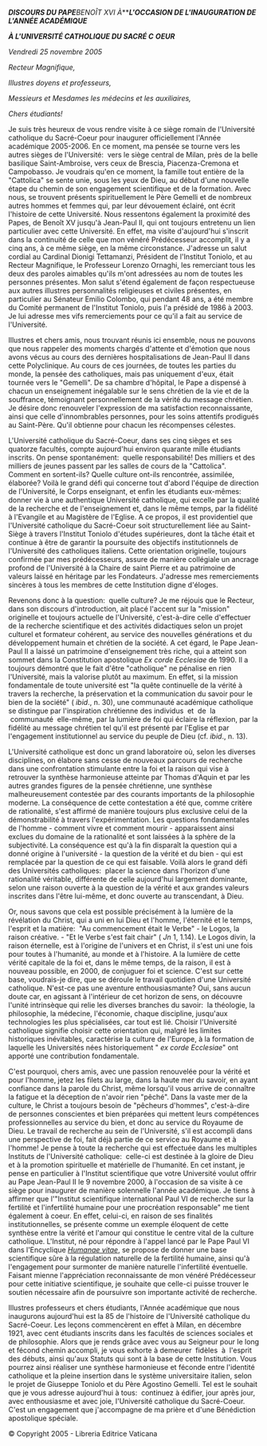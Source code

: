 ***DISCOURS DU PAPE**BENOÎT XVI* *À******L'OCCASION DE L'INAUGURATION DE L'ANNÉE ACADÉMIQUE***

***À L'UNIVERSITÉ CATHOLIQUE DU SACRÉ C*** ***OEUR***

*Vendredi 25 novembre 2005*

*Recteur Magnifique,*

*Illustres doyens et professeurs,*

*Messieurs et Mesdames les médecins et les auxiliaires,*

*Chers étudiants!*

Je suis très heureux de vous rendre visite à ce siège romain de l'Université catholique du Sacré-Coeur pour inaugurer officiellement l'Année académique 2005-2006. En ce moment, ma pensée se tourne vers les autres sièges de l'Université:  vers le siège central de Milan, près de la belle basilique Saint-Ambroise, vers ceux de Brescia, Piacenza-Cremona et Campobasso. Je voudrais qu'en ce moment, la famille tout entière de la "Cattolica" se sente unie, sous les yeux de Dieu, au début d'une nouvelle étape du chemin de son engagement scientifique et de la formation. Avec nous, se trouvent présents spirituellement le Père Gemelli et de nombreux autres hommes et femmes qui, par leur dévouement éclairé, ont écrit l'histoire de cette Université. Nous ressentons également la proximité des Papes, de Benoît XV jusqu'à Jean-Paul II, qui ont toujours entretenu un lien particulier avec cette Université. En effet, ma visite d'aujourd'hui s'inscrit dans la continuité de celle que mon vénéré Prédécesseur accomplit, il y a cinq ans, à ce même siège, en la même circonstance. J'adresse un salut cordial au Cardinal Dionigi Tettamanzi, Président de l'Institut Toniolo, et au Recteur Magnifique, le Professeur Lorenzo Ornaghi, les remerciant tous les deux des paroles aimables qu'ils m'ont adressées au nom de toutes les personnes présentes. Mon salut s'étend également de façon respectueuse aux autres illustres personnalités religieuses et civiles présentes, en particulier au Sénateur Emilio Colombo, qui pendant 48 ans, a été membre du Comité permanent de l'Institut Toniolo, puis l'a présidé de 1986 à 2003. Je lui adresse mes vifs remerciements pour ce qu'il a fait au service de l'Université.

Illustres et chers amis, nous trouvant réunis ici ensemble, nous ne pouvons que nous rappeler des moments chargés d'attente et d'émotion que nous avons vécus au cours des dernières hospitalisations de Jean-Paul II dans cette Polyclinique. Au cours de ces journées, de toutes les parties du monde, la pensée des catholiques, mais pas uniquement d'eux, était tournée vers le "Gemelli". De sa chambre d'hôpital, le Pape a dispensé à chacun un enseignement inégalable sur le sens chrétien de la vie et de la souffrance, témoignant personnellement de la vérité du message chrétien. Je désire donc renouveler l'expression de ma satisfaction reconnaissante, ainsi que celle d'innombrables personnes, pour les soins attentifs prodigués au Saint-Père. Qu'il obtienne pour chacun les récompenses célestes.

L'Université catholique du Sacré-Coeur, dans ses cinq sièges et ses quatorze facultés, compte aujourd'hui environ quarante mille étudiants inscrits. On pense spontanément:  quelle responsabilité! Des milliers et des milliers de jeunes passent par les salles de cours de la "Cattolica". Comment en sortent-ils? Quelle culture ont-ils rencontrée, assimilée, élaborée? Voilà le grand défi qui concerne tout d'abord l'équipe de direction de l'Université, le Corps enseignant, et enfin les étudiants eux-mêmes:  donner vie à une authentique Université catholique, qui excelle par la qualité de la recherche et de l'enseignement et, dans le même temps, par la fidélité à l'Evangile et au Magistère de l'Eglise. A ce propos, il est providentiel que l'Université catholique du Sacré-Coeur soit structurellement liée au Saint-Siège à travers l'Institut Toniolo d'études supérieures, dont la tâche était et continue à être de garantir la poursuite des objectifs institutionnels de l'Université des catholiques italiens. Cette orientation originelle, toujours confirmée par mes prédécesseurs, assure de manière collégiale un ancrage profond de l'Université à la Chaire de saint Pierre et au patrimoine de valeurs laissé en héritage par les Fondateurs. J'adresse mes remerciements sincères à tous les membres de cette Institution digne d'éloges.

Revenons donc à la question:  quelle culture? Je me réjouis que le Recteur, dans son discours d'introduction, ait placé l'accent sur la "mission" originelle et toujours actuelle de l'Université, c'est-à-dire celle d'effectuer de la recherche scientifique et des activités didactiques selon un projet culturel et formateur cohérent, au service des nouvelles générations et du développement humain et chrétien de la société. A cet égard, le Pape Jean-Paul II a laissé un patrimoine d'enseignement très riche, qui a atteint son sommet dans la Constitution apostolique *Ex corde Ecclesiae* de 1990. Il a toujours démontré que le fait d'être "catholique" ne pénalise en rien l'Université, mais la valorise plutôt au maximum. En effet, si la mission fondamentale de toute université est "la quête continuelle de la vérité à travers la recherche, la préservation et la communication du savoir pour le bien de la société" ( *ibid*., n. 30), une communauté académique catholique se distingue par l'inspiration chrétienne des individus  et  de  la  communauté  elle-même, par la lumière de foi qui éclaire la réflexion, par la fidélité au message chrétien tel qu'il est présenté par l'Eglise et par l'engagement institutionnel au service du peuple de Dieu (cf. *ibid*., n. 13).

L'Université catholique est donc un grand laboratoire où, selon les diverses disciplines, on élabore sans cesse de nouveaux parcours de recherche dans une confrontation stimulante entre la foi et la raison qui vise à retrouver la synthèse harmonieuse atteinte par Thomas d'Aquin et par les autres grandes figures de la pensée chrétienne, une synthèse malheureusement contestée par des courants importants de la philosophie moderne. La conséquence de cette contestation a été que, comme critère de rationalité, s'est affirmé de manière toujours plus exclusive celui de la démonstrabilité à travers l'expérimentation. Les questions fondamentales de l'homme - comment vivre et comment mourir - apparaissent ainsi exclues du domaine de la rationalité et sont laissées à la sphère de la subjectivité. La conséquence est qu'à la fin disparaît la question qui a donné origine à l'université - la question de la vérité et du bien - qui est remplacée par la question de ce qui est faisable. Voilà alors le grand défi des Universités catholiques:  placer la science dans l'horizon d'une rationalité véritable, différente de celle aujourd'hui largement dominante, selon une raison ouverte à la question de la vérité et aux grandes valeurs inscrites dans l'être lui-même, et donc ouverte au transcendant, à Dieu.

Or, nous savons que cela est possible précisément à la lumière de la révélation du Christ, qui a uni en lui Dieu et l'homme, l'éternité et le temps, l'esprit et la matière:  "Au commencement était le Verbe" - le Logos, la raison créative. - "Et le Verbe s'est fait chair" ( *Jn* 1, 1.14). Le Logos divin, la raison éternelle, est à l'origine de l'univers et en Christ, il s'est uni une fois pour toutes à l'humanité, au monde et à l'histoire. A la lumière de cette vérité capitale de la foi et, dans le même temps, de la raison, il est à nouveau possible, en 2000, de conjuguer foi et science. C'est sur cette base, voudrais-je dire, que se déroule le travail quotidien d'une Université catholique. N'est-ce pas une aventure enthousiasmante? Oui, sans aucun doute car, en agissant à l'intérieur de cet horizon de sens, on découvre l'unité intrinsèque qui relie les diverses branches du savoir:  la théologie, la philosophie, la médecine, l'économie, chaque discipline, jusqu'aux technologies les plus spécialisées, car tout est lié. Choisir l'Université catholique signifie choisir cette orientation qui, malgré les limites historiques inévitables, caractérise la culture de l'Europe, à la formation de laquelle les Universités nées historiquement " *ex corde Ecclesiae*" ont apporté une contribution fondamentale.

C'est pourquoi, chers amis, avec une passion renouvelée pour la vérité et pour l'homme, jetez les filets au large, dans la haute mer du savoir, en ayant confiance dans la parole du Christ, même lorsqu'il vous arrive de connaître la fatigue et la déception de n'avoir rien "pêché". Dans la vaste mer de la culture, le Christ a toujours besoin de "pêcheurs d'hommes", c'est-à-dire de personnes conscientes et bien préparées qui mettent leurs compétences professionnelles au service du bien, et donc au service du Royaume de Dieu. Le travail de recherche au sein de l'Université, s'il est accompli dans une perspective de foi, fait déjà partie de ce service au Royaume et à l'homme! Je pense à toute la recherche qui est effectuée dans les multiples Instituts de l'Université catholique:  celle-ci est destinée à la gloire de Dieu et à la promotion spirituelle et matérielle de l'humanité. En cet instant, je pense en particulier à l'Institut scientifique que votre Université voulut offrir au Pape Jean-Paul II le 9 novembre 2000, à l'occasion de sa visite à ce siège pour inaugurer de manière solennelle l'année académique. Je tiens à affirmer que l'"Institut scientifique international Paul VI de recherche sur la fertilité et l'infertilité humaine pour une procréation responsable" me tient également à coeur. En effet, celui-ci, en raison de ses finalités institutionnelles, se présente comme un exemple éloquent de cette synthèse entre la vérité et l'amour qui constitue le centre vital de la culture catholique. L'Institut, né pour répondre à l'appel lancé par le Pape Paul VI dans l'Encyclique *[Humanae vitae](/content/paul-vi/fr/encyclicals/documents/hf_p-vi_enc_25071968_humanae-vitae.html)*, se propose de donner une base scientifique sûre à la régulation naturelle de la fertilité humaine, ainsi qu'à l'engagement pour surmonter de manière naturelle l'infertilité éventuelle. Faisant mienne l'appréciation reconnaissante de mon vénéré Prédécesseur pour cette initiative scientifique, je souhaite que celle-ci puisse trouver le soutien nécessaire afin de poursuivre son importante activité de recherche.

Illustres professeurs et chers étudiants, l'Année académique que nous inaugurons aujourd'hui est la 85 de l'histoire de l'Université catholique du Sacré-Coeur. Les leçons commencèrent en effet à Milan, en décembre 1921, avec cent étudiants inscrits dans les facultés de sciences sociales et de philosophie. Alors que je rends grâce avec vous au Seigneur pour le long et fécond chemin accompli, je vous exhorte à demeurer  fidèles  à  l'esprit des débuts, ainsi qu'aux Statuts qui sont à la base de cette Institution. Vous pourrez ainsi réaliser une synthèse harmonieuse et féconde entre l'identité catholique et la pleine insertion dans le système universitaire italien, selon le projet de Giuseppe Toniolo et du Père Agostino Gemelli. Tel est le souhait que je vous adresse aujourd'hui à tous:  continuez à édifier, jour après jour, avec enthousiasme et avec joie, l'Université catholique du Sacré-Coeur. C'est un engagement que j'accompagne de ma prière et d'une Bénédiction apostolique spéciale.

© Copyright 2005 - Libreria Editrice Vaticana